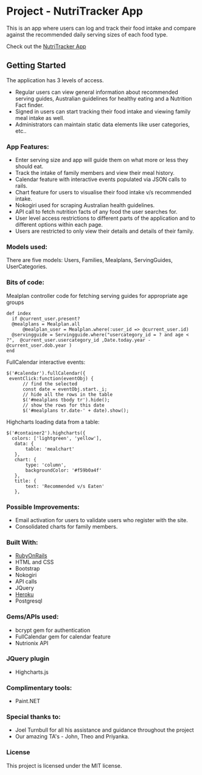 # Project - NutriTracker App
This is an app where users can log and track their food intake and compare against the recommended daily serving sizes of each food type.

Check out the [NutriTracker App](https://nutritracker2018.herokuapp.com/)


## Getting Started

The application has 3 levels of access.
* Regular users can view general information about recommended serving guides, Australian guidelines for healthy eating and a Nutrition Fact finder.
* Signed in users can start tracking their food intake and viewing family meal intake as well.
* Administrators can maintain static data elements like user categories, etc..

### App Features:

* Enter serving size and app will guide them on what more or less they should eat.
* Track the intake of family members and view their meal history.
* Calendar feature with interactive events populated via JSON calls to rails.
* Chart feature for users to visualise their food intake v/s recommended intake.
* Nokogiri used for scraping Australian health guidelines.
* API call to fetch nutrition facts of any food the user searches for.
* User level access restrictions to different parts of the application and to different options within each page.
* Users are restricted to only view their details and details of their family.

### Models used:
There are five models: Users, Families, Mealplans, ServingGuides, UserCategories.

### Bits of code:
Mealplan controller code for fetching serving guides for appropriate age groups
```
def index
  if @current_user.present?
  @mealplans = Mealplan.all
      @mealplan_user = Mealplan.where(:user_id => @current_user.id)
  @servingguide = Servingguide.where("usercategory_id = ? and age < ?",  @current_user.usercategory_id ,Date.today.year - @current_user.dob.year )
end
```
FullCalendar interactive events:
```
$('#calendar').fullCalendar({
 eventClick:function(eventObj) {
      // find the selected
      const date = eventObj.start._i;
      // hide all the rows in the table
      $('#mealplans tbody tr').hide();
      // show the rows for this date
      $('#mealplans tr.date-' + date).show();
```
Highcharts loading data from a table:
```
$('#container2').highcharts({
  colors: ['lightgreen', 'yellow'],
   data: {
       table: 'mealchart'
   },
   chart: {
       type: 'column',
       backgroundColor: '#f59b0a4f'
   },
   title: {
       text: 'Recommended v/s Eaten'
   },
```

### Possible Improvements:
  * Email activation for users to validate users who register with the site.
  * Consolidated charts for family members.

### Built With:
 * [RubyOnRails](http://rubyonrails.org/)
 * HTML and CSS
 * Bootstrap
 * Nokogiri
 * API calls
 * JQuery
 * [Heroku](https://devcenter.heroku.com/)
 * Postgresql

### Gems/APIs used:

 * bcrypt gem for authentication
 * FullCalendar gem for calendar feature
 * Nutrionix API

### JQuery plugin
 * Highcharts.js

### Complimentary tools:
 * Paint.NET

### Special thanks to:
 * Joel Turnbull for all his assistance and guidance throughout the project
 * Our amazing TA's - John, Theo and Priyanka.

### License
This project is licensed under the MIT license.
